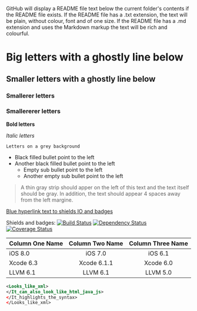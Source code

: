 GitHub will display a README file text below the current folder's contents if the README file exists.
If the README file has a .txt extension, the text will be plain, without colour, font and of one size.
If the README file has a .md  extension and uses the Markdown markup the text will be rich and colourful.

# Big letters with a ghostly line below

## Smaller letters with a ghostly line below

### Smallerer letters

### Smallererer letters

**Bold letters**

*Italic letters*

`Letters on a grey background`

* Black filled bullet point to the left
* Another black filled bullet point to the left
    * Empty sub bullet point to the left
    * Another empty sub bullet point to the left

> A thin gray strip should apper on the left of this text and the text itself should be gray. In addition,
>the text should appear 4 spaces away from the left margine.

[Blue hyperlink text to shields IO and badges](https://github.com/badges/shields)

Shields and badges:
[![Build Status](http://img.shields.io/travis/badges/badgerbadgerbadger.svg?style=flat-square)](https://travis-ci.org/badges/badgerbadgerbadger)
[![Dependency Status](http://img.shields.io/gemnasium/badges/badgerbadgerbadger.svg?style=flat-square)](https://gemnasium.com/badges/badgerbadgerbadger)
[![Coverage Status](http://img.shields.io/coveralls/badges/badgerbadgerbadger.svg?style=flat-square)](https://coveralls.io/r/badges/badgerbadgerbadger)

| Column One Name	| Column Two Name	| Column Three Name	|
|:----------------- |:----------------: |:----------------: |
|       iOS 8.0        	|            iOS 7.0             	|             iOS 6.1              	|
|     Xcode 6.3      	|          Xcode 6.1.1            	|           Xcode 6.0            	|
|      LLVM 6.1        	|             LLVM 6.1            	|             LLVM 5.0             	|

```xml
<Looks_like_xml>
</It_can_also_look_like_html_java_js>
</It_highlights_the_syntax>
</Looks_like_xml>
```
